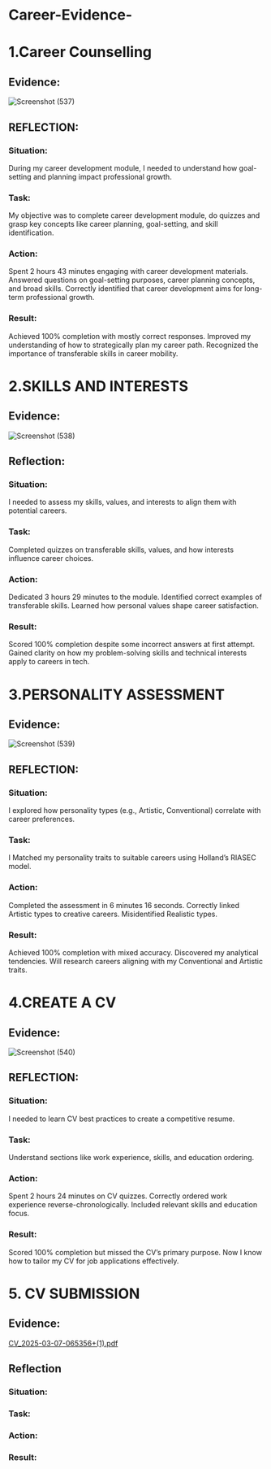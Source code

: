 # Career-Evidence-
# 1.Career Counselling 
## Evidence:
![Screenshot (537)](https://github.com/user-attachments/assets/83971d74-091f-41bd-bc01-2e32c35cd725)
## REFLECTION:
### Situation:
During my career development module, I needed to understand how goal-setting and planning impact professional growth.
### Task:
My objective was to complete career development module, do quizzes and grasp key concepts like career planning, goal-setting, and skill identification.
### Action:
Spent 2 hours 43 minutes engaging with career development materials.
Answered questions on goal-setting purposes, career planning concepts, and broad skills.
Correctly identified that career development aims for long-term professional growth.
### Result:
Achieved 100% completion with mostly correct responses.
Improved my understanding of how to strategically plan my career path.
Recognized the importance of transferable skills in career mobility.

# 2.SKILLS AND INTERESTS 
## Evidence: 
![Screenshot (538)](https://github.com/user-attachments/assets/6af82b4f-3b4d-4793-a9d7-f48d505bf243)
## Reflection:
### Situation:
I needed to assess my skills, values, and interests to align them with potential careers.
### Task:
Completed quizzes on transferable skills, values, and how interests influence career choices.
### Action:
Dedicated 3 hours 29 minutes to the module.
Identified correct examples of transferable skills.
Learned how personal values shape career satisfaction.
### Result:
Scored 100% completion despite some incorrect answers at first attempt.
Gained clarity on how my problem-solving skills and technical interests apply to careers in tech.
# 3.PERSONALITY ASSESSMENT 
## Evidence:
![Screenshot (539)](https://github.com/user-attachments/assets/feb53cf3-60bd-409e-8af7-14d9dbe0f279)
## REFLECTION:
### Situation:
I explored how personality types (e.g., Artistic, Conventional) correlate with career preferences.
### Task:
I Matched my personality traits to suitable careers using Holland’s RIASEC model.
### Action:
Completed the assessment in 6 minutes 16 seconds.
Correctly linked Artistic types to creative careers.
Misidentified Realistic types.
### Result:
Achieved 100% completion with mixed accuracy.
Discovered my analytical tendencies.
Will research careers aligning with my Conventional and Artistic traits.
# 4.CREATE A CV  
## Evidence:
![Screenshot (540)](https://github.com/user-attachments/assets/9c5c0cd4-2983-4abc-b097-bf287a01b665)
## REFLECTION:
### Situation:
I needed to learn CV best practices to create a competitive resume.
### Task:
Understand sections like work experience, skills, and education ordering.
### Action:
Spent 2 hours 24 minutes on CV quizzes.
Correctly ordered work experience reverse-chronologically.
Included relevant skills and education focus.
### Result:
Scored 100% completion but missed the CV’s primary purpose.
Now I know how to tailor my CV for job applications effectively.
# 5. CV SUBMISSION 
## Evidence:
[CV_2025-03-07-065356+(1).pdf](https://github.com/user-attachments/files/20375700/CV_2025-03-07-065356%2B.1.pdf)
## Reflection
### Situation:
### Task:
### Action:
### Result:
